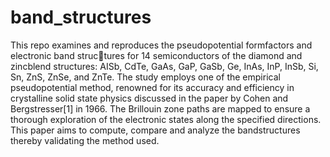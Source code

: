 # band_structures

This repo examines and reproduces the pseudopotential formfactors and electronic band structures for 14 semiconductors of the diamond and zincblend structures: AISb, CdTe, GaAs, GaP, GaSb, Ge, InAs, InP,
InSb, Si, Sn, ZnS, ZnSe, and ZnTe. The study employs one of the empirical pseudopotential method, renowned for its accuracy and efficiency in crystalline solid state physics discussed in the paper by Cohen and Bergstresser[1] in 1966. The Brillouin zone paths are mapped to ensure a thorough exploration of the electronic states along the specified directions. This paper aims to compute, compare and analyze the bandstructures thereby validating the method used.
